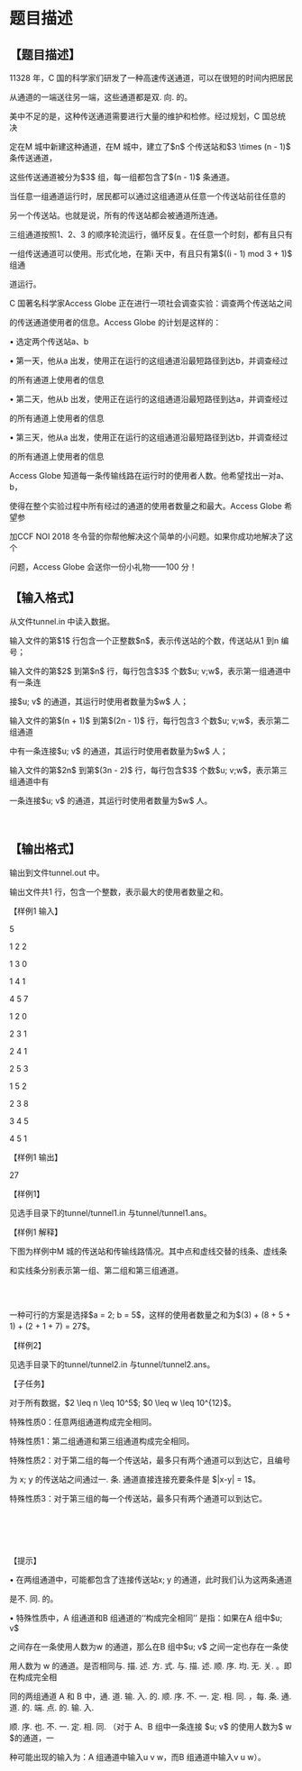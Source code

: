 # 题目描述


<h2>
【题目描述】
</h2>
<p>
11328 年，C 国的科学家们研发了一种高速传送通道，可以在很短的时间内把居民
</p>
<p>
从通道的一端送往另一端，这些通道都是双. 向. 的。
</p>
<p>
美中不足的是，这种传送通道需要进行大量的维护和检修。经过规划，C 国总统决
</p>
<p>
定在M 城中新建这种通道，在M 城中，建立了$n$ 个传送站和$3 \times (n - 1)$ 条传送通道，
</p>
<p>
这些传送通道被分为$3$ 组，每一组都包含了$(n - 1)$ 条通道。
</p>
<p>
当任意一组通道运行时，居民都可以通过这组通道从任意一个传送站前往任意的
</p>
<p>
另一个传送站。也就是说，所有的传送站都会被通道所连通。
</p>
<p>
三组通道按照1、2、3 的顺序轮流运行，循环反复。在任意一个时刻，都有且只有
</p>
<p>
一组传送通道可以使用。形式化地，在第i 天中，有且只有第$((i - 1) mod 3 + 1)$ 组通
</p>
<p>
道运行。
</p>
<p>
C 国著名科学家Access Globe 正在进行一项社会调查实验：调查两个传送站之间
</p>
<p>
的传送通道使用者的信息。Access Globe 的计划是这样的：
</p>
<p>
• 选定两个传送站a、b
</p>
<p>
• 第一天，他从a 出发，使用正在运行的这组通道沿最短路径到达b，并调查经过
</p>
<p>
的所有通道上使用者的信息
</p>
<p>
• 第二天，他从b 出发，使用正在运行的这组通道沿最短路径到达a，并调查经过
</p>
<p>
的所有通道上使用者的信息
</p>
<p>
• 第三天，他从a 出发，使用正在运行的这组通道沿最短路径到达b，并调查经过
</p>
<p>
的所有通道上使用者的信息
</p>
<p>
Access Globe 知道每一条传输线路在运行时的使用者人数。他希望找出一对a、b，
</p>
<p>
使得在整个实验过程中所有经过的通道的使用者数量之和最大。Access Globe 希望参
</p>
<p>
加CCF NOI 2018 冬令营的你帮他解决这个简单的小问题。如果你成功地解决了这个
</p>
<p>
问题，Access Globe 会送你一份小礼物——100 分！
</p>
<h2>
【输入格式】
</h2>
<p>
从文件tunnel.in 中读入数据。
</p>
<p>
输入文件的第$1$ 行包含一个正整数$n$，表示传送站的个数，传送站从1 到n 编号；
</p>
<p>
输入文件的第$2$ 到第$n$ 行，每行包含$3$ 个数$u; v;w$，表示第一组通道中有一条连
</p>
<p>
接$u; v$ 的通道，其运行时使用者数量为$w$ 人；
</p>
<p>
输入文件的第$(n + 1)$ 到第$(2n - 1)$ 行，每行包含3 个数$u; v;w$，表示第二组通道
</p>
<p>
中有一条连接$u; v$ 的通道，其运行时使用者数量为$w$ 人；
</p>
<p>
输入文件的第$2n$ 到第$(3n - 2)$ 行，每行包含$3$ 个数$u; v;w$，表示第三组通道中有
</p>
<p>
一条连接$u; v$ 的通道，其运行时使用者数量为$w$ 人。
</p>
<p>
<br/>
</p>
<h2>
【输出格式】
</h2>
<p>
输出到文件tunnel.out 中。
</p>
<p>
输出文件共1 行，包含一个整数，表示最大的使用者数量之和。
</p>
<p>
【样例1 输入】
</p>
<p>
5
</p>
<p>
1 2 2
</p>
<p>
1 3 0
</p>
<p>
1 4 1
</p>
<p>
4 5 7
</p>
<p>
1 2 0
</p>
<p>
2 3 1
</p>
<p>
2 4 1
</p>
<p>
2 5 3
</p>
<p>
1 5 2
</p>
<p>
2 3 8
</p>
<p>
3 4 5
</p>
<p>
4 5 1
</p>
<p>
【样例1 输出】
</p>
<p>
27
</p>
<p>
【样例1】
</p>
<p>
见选手目录下的tunnel/tunnel1.in 与tunnel/tunnel1.ans。
</p>
<p>
【样例1 解释】
</p>
<p>
下图为样例中M 城的传送站和传输线路情况。其中点和虚线交替的线条、虚线条
</p>
<p>
和实线条分别表示第一组、第二组和第三组通道。
</p>
<p>
<img src="/upload/image/20180209/20180209091121_65166.png" alt=""/> 
</p>
<p>
<br/>
</p>
<p>
一种可行的方案是选择$a = 2; b = 5$，这样的使用者数量之和为$(3) + (8 + 5 + 1) + (2 + 1 + 7) = 27$。
</p>
<p>
【样例2】
</p>
<p>
见选手目录下的tunnel/tunnel2.in 与tunnel/tunnel2.ans。
</p>
<p>
【子任务】
</p>
<p>
对于所有数据，$2 \leq n \leq 10^5$; $0 \leq w \leq 10^{12}$。
</p>
<p>
特殊性质0：任意两组通道构成完全相同。
</p>
<p>
特殊性质1：第二组通道和第三组通道构成完全相同。
</p>
<p>
特殊性质2：对于第二组的每一个传送站，最多只有两个通道可以到达它，且编号
</p>
<p>
为 x; y 的传送站之间通过一. 条. 通道直接连接充要条件是 $|x-y| = 1$。
</p>
<p>
特殊性质3：对于第三组的每一个传送站，最多只有两个通道可以到达它。
</p>
<p>
<br/>
</p>
<p>
<img src="/upload/image/20180209/20180209091258_95172.png" alt=""/> 
</p>
<p>
<br/>
</p>
<p>
【提示】
</p>
<p>
• 在两组通道中，可能都包含了连接传送站x; y 的通道，此时我们认为这两条通道
</p>
<p>
是不. 同. 的。
</p>
<p>
• 特殊性质中，A 组通道和B 组通道的‘‘构成完全相同’’ 是指：如果在A 组中$u; v$
</p>
<p>
之间存在一条使用人数为w 的通道，那么在B 组中$u; v$ 之间一定也存在一条使
</p>
<p>
用人数为 w 的通道。是否相同与. 描. 述. 方. 式. 与. 描. 述. 顺. 序. 均. 无. 关. 。即在构成完全相
</p>
<p>
同的两组通道 A 和 B 中，通. 道. 输. 入. 的. 顺. 序. 不. 一. 定. 相. 同. ，每. 条. 通. 道. 的. 端. 点. 的. 输. 入.
</p>
<p>
顺. 序. 也. 不. 一. 定. 相. 同. （对于 A、B 组中一条连接 $u; v$ 的使用人数为$ w $的通道，一
</p>
<p>
种可能出现的输入为：A 组通道中输入u v w，而B 组通道中输入v u w）。
</p>
<p>
<br/>
</p>
<p>
<br/>
</p>
